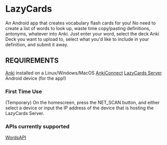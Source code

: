 # LazyCards

An Android app that creates vocabulary flash cards for you! No need to 
create a list of words to look up, waste time copy/pasting definitions, antonyms, whatever
into Anki. Just enter your word, select the deck Anki Deck you want to upload to, select 
what you'd like to include in your definition, and submit it away.

## REQUIREMENTS

[Anki](https://apps.ankiweb.net/) installed on a Linux/Windows/MacOS
[AnkiConnect](https://ankiweb.net/shared/info/2055492159)
[LazyCards Server](https://github.com/salabon77mk/lazycards_server)
Android device (for the app!)

### First Time Use

(Temporary) On the homescreen, press the NET_SCAN button, and either select a device or input the
IP address of the device that is hosting the LazyCards Server.

### APIs currently supported

[WordsAPI](https://www.wordsapi.com/) 

